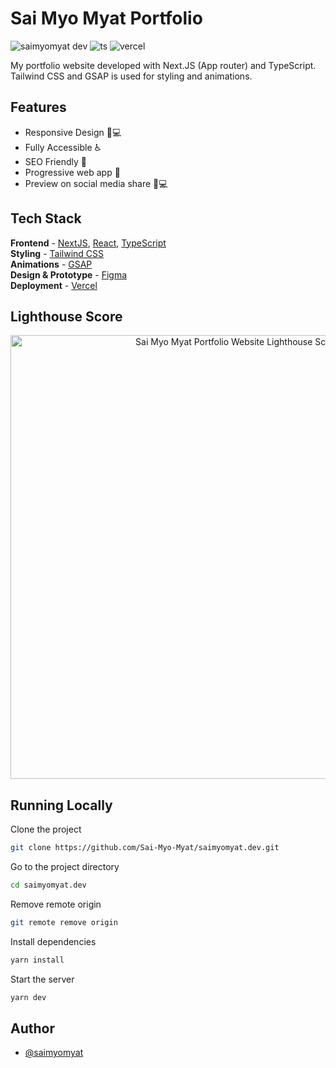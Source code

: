 # Sai Myo Myat Portfolio

![saimyomyat dev](https://github.com/user-attachments/assets/8e6a53dd-8330-4ec9-b555-00d28aaf336b)
![ts](https://badgen.net/badge/Built%20With/TypeScript/blue) ![vercel](https://badgen.net/badge/Deploy%20With/Vercel/black)

My portfolio website developed with Next.JS (App router) and TypeScript. Tailwind CSS and GSAP is used for styling and animations.

## Features

- Responsive Design 📱💻
- Fully Accessible ♿️
- SEO Friendly 🔎
- Progressive web app 📱
- Preview on social media share 📱💻

## Tech Stack

**Frontend** - [NextJS](https://nextjs.org/), [React](https://reactjs.org/), [TypeScript](https://www.typescriptlang.org/)  
**Styling** - [Tailwind CSS](https://tailwindcss.com/)  
**Animations** - [GSAP](https://greensock.com/)  
**Design & Prototype** - [Figma](https://figma.com/)  
**Deployment** - [Vercel](https://vercel.com/)

 ## Lighthouse Score

<p align="center">
  <a href="https://pagespeed.web.dev/analysis/https-saimyomyat-dev/8e08bqi1ze?form_factor=desktop">
    <img width="710" alt="Sai Myo Myat Portfolio Website Lighthouse Score" src="https://github.com/user-attachments/assets/eaad449f-5820-4235-acdd-e0942785e4d8">
  <a>
</p>

## Running Locally

Clone the project

```bash
git clone https://github.com/Sai-Myo-Myat/saimyomyat.dev.git
```

Go to the project directory

```bash
cd saimyomyat.dev
```

Remove remote origin

```bash
git remote remove origin
```

Install dependencies

```bash
yarn install
```

Start the server

```bash
yarn dev
```

## Author

- [@saimyomyat](https://saimyomyat.dev)
